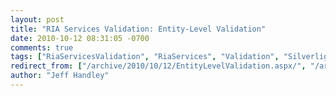 ```yaml
---
layout: post
title: "RIA Services Validation: Entity-Level Validation"
date: 2010-10-12 08:31:05 -0700
comments: true
tags: ["RiaServicesValidation", "RiaServices", "Validation", "Silverlight", "DataAnnotations"]
redirect_from: ["/archive/2010/10/12/EntityLevelValidation.aspx/", "/archive/2010/10/12/entitylevelvalidation.aspx"]
author: "Jeff Handley"
---
```


